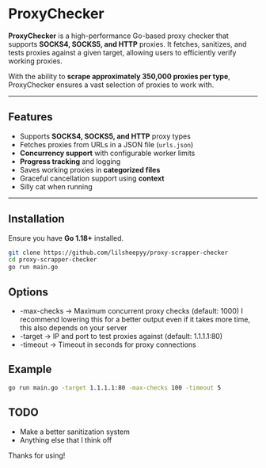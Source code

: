 # ProxyChecker

**ProxyChecker** is a high-performance Go-based proxy checker that supports **SOCKS4, SOCKS5, and HTTP** proxies. It fetches, sanitizes, and tests proxies against a given target, allowing users to efficiently verify working proxies.

With the ability to **scrape approximately 350,000 proxies per type**, ProxyChecker ensures a vast selection of proxies to work with.

---

## Features

- Supports **SOCKS4, SOCKS5, and HTTP** proxy types  
- Fetches proxies from URLs in a JSON file (`urls.json`)  
- **Concurrency support** with configurable worker limits  
- **Progress tracking** and logging  
- Saves working proxies in **categorized files**  
- Graceful cancellation support using **context**
- Silly cat when running

---

## Installation

Ensure you have **Go 1.18+** installed.  

```sh
git clone https://github.com/lilsheepyy/proxy-scrapper-checker
cd proxy-scrapper-checker
go run main.go
```


## Options

- -max-checks → Maximum concurrent proxy checks (default: 1000) I recommend lowering this for a better output even if it takes more time, this also depends on your server
- -target → IP and port to test proxies against (default: 1.1.1.1:80)
- -timeout → Timeout in seconds for proxy connections

## Example
```sh
go run main.go -target 1.1.1.1:80 -max-checks 100 -timeout 5
```

## TODO
- Make a better sanitization system
- Anything else that I think off

Thanks for using!
